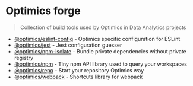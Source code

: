 # Optimics forge

> Collection of build tools used by Optimics in Data Analytics projects

* [@optimics/eslint-config](./packages/eslint-config) - Optimics specific configuration for ESLint
* [@optimics/jest](./packages/jest) - Jest configuration guesser
* [@optimics/npm-isolate](./packages/npm-isolate) - Bundle private dependencies without private registry
* [@optimics/npm](./packages/npm) - Tiny npm API library used to query your workspaces
* [@optimics/repo](./packages/repo) - Start your repository Optimics way
* [@optimics/webpack](./packages/webpack) - Shortcuts library for webpack
